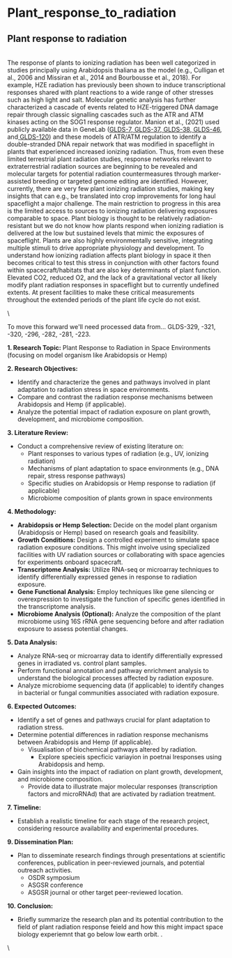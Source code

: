 # Plant\_response\_to\_radiation

## Plant response to radiation

\
The response of plants to ionizing radiation has been well categorized in studies principally using Arabidopsis thaliana as the model (e.g., Culligan et al., 2006 and Missiran et al., 2014 and Bourbousse et al., 2018). For example, HZE radiation has previously been shown to induce transcriptional responses shared with plant reactions to a wide range of other stresses such as high light and salt. Molecular genetic analysis has further characterized a cascade of events related to HZE-triggered DNA damage repair through classic signalling cascades such as the ATR and ATM kinases acting on the SOG1 response regulator. Manion et al., (2021) used publicly available data in GeneLab ([GLDS-7](https://genelab-data.ndc.nasa.gov/genelab/accession/GLDS-7/),[ GLDS-37](https://genelab-data.ndc.nasa.gov/genelab/accession/GLDS-37/),[ GLDS-38](https://genelab-data.ndc.nasa.gov/genelab/accession/GLDS-38/),[ GLDS-46](https://genelab-data.ndc.nasa.gov/genelab/accession/GLDS-46/), and[ GLDS-120](https://genelab-data.ndc.nasa.gov/genelab/accession/GLDS-120/)) and these models of ATR/ATM regulation to identify a double-stranded DNA repair network that was modified in spaceflight in plants that experienced increased ionizing radiation. Thus, from even these limited terrestrial plant radiation studies, response networks relevant to extraterrestrial radiation sources are beginning to be revealed and molecular targets for potential radiation countermeasures through marker-assisted breeding or targeted genome editing are identified. However, currently, there are very few plant ionizing radiation studies, making key insights that can e.g., be translated into crop improvements for long haul spaceflight a major challenge. The main restriction to progress in this area is the limited access to sources to ionizing radiation delivering exposures comparable to space. Plant biology is thought to be relatively radiation-resistant but we do not know how plants respond when ionizing radiation is delivered at the low but sustained levels that mimic the exposures of spaceflight. Plants are also highly environmentally sensitive, integrating multiple stimuli to drive appropriate physiology and development. To understand how ionizing radiation affects plant biology in space it then becomes critical to test this stress in conjunction with other factors found within spacecraft/habitats that are also key determinants of plant function. Elevated CO2, reduced O2, and the lack of a gravitational vector all likely modify plant radiation responses in spaceflight but to currently undefined extents. At present facilities to make these critical measurements throughout the extended periods of the plant life cycle do not exist.

\


To move this forward we'll need processed data from… GLDS-329, -321, -320, -296, -282, -281, -223.



**1. Research Topic:** Plant Response to Radiation in Space Environments (focusing on model organism like Arabidopsis or Hemp)

**2. Research Objectives:**

* Identify and characterize the genes and pathways involved in plant adaptation to radiation stress in space environments.
* Compare and contrast the radiation response mechanisms between Arabidopsis and Hemp (if applicable).
* Analyze the potential impact of radiation exposure on plant growth, development, and microbiome composition.

**3. Literature Review:**

* Conduct a comprehensive review of existing literature on:
  * Plant responses to various types of radiation (e.g., UV, ionizing radiation)
  * Mechanisms of plant adaptation to space environments (e.g., DNA repair, stress response pathways)
  * Specific studies on Arabidopsis or Hemp response to radiation (if applicable)
  * Microbiome composition of plants grown in space environments

**4. Methodology:**

* **Arabidopsis or Hemp Selection:** Decide on the model plant organism (Arabidopsis or Hemp) based on research goals and feasibility.
* **Growth Conditions:** Design a controlled experiment to simulate space radiation exposure conditions. This might involve using specialized facilities with UV radiation sources or collaborating with space agencies for experiments onboard spacecraft.
* **Transcriptome Analysis:** Utilize RNA-seq or microarray techniques to identify differentially expressed genes in response to radiation exposure.
* **Gene Functional Analysis:** Employ techniques like gene silencing or overexpression to investigate the function of specific genes identified in the transcriptome analysis.
* **Microbiome Analysis (Optional):** Analyze the composition of the plant microbiome using 16S rRNA gene sequencing before and after radiation exposure to assess potential changes.

**5. Data Analysis:**

* Analyze RNA-seq or microarray data to identify differentially expressed genes in irradiated vs. control plant samples.
* Perform functional annotation and pathway enrichment analysis to understand the biological processes affected by radiation exposure.
* Analyze microbiome sequencing data (if applicable) to identify changes in bacterial or fungal communities associated with radiation exposure.

**6. Expected Outcomes:**

* Identify a set of genes and pathways crucial for plant adaptation to radiation stress.
* Determine potential differences in radiation response mechanisms between Arabidopsis and Hemp (if applicable).
  * Visualisation of biochemical pathways altered by radiation.&#x20;
    * Explore specieis specficic variayion in poetnai lresponses using Arabidopsis and hemp.&#x20;
* Gain insights into the impact of radiation on plant growth, development, and microbiome composition.
  * Provide data to illustrate major molecular responses (transcription factors and microRNAd) that are activated by radiation treatment.&#x20;

**7. Timeline:**

* Establish a realistic timeline for each stage of the research project, considering resource availability and experimental procedures.

**9. Dissemination Plan:**

* Plan to disseminate research findings through presentations at scientific conferences, publication in peer-reviewed journals, and potential outreach activities.
  * OSDR symposium
  * ASGSR conference
  * ASGSR journal or other target peer-reviewed location.&#x20;

**10. Conclusion:**

* Briefly summarize the research plan and its potential contribution to the field of plant radiation response feield and how this might impact space biology experiemnt that go below low earth orbit. .





\
